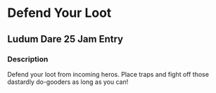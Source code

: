 # Defend Your Loot

## Ludum Dare 25 Jam Entry

### Description

Defend your loot from incoming heros. Place traps and fight off those dastardly do-gooders as long as you can!
